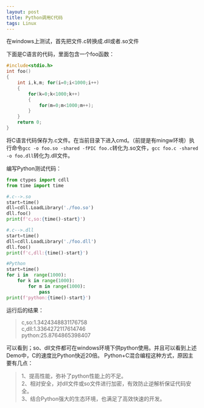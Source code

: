 ```yaml
---
layout: post
title: Python调用C代码
tags: Linux
---
```


在windows上测试，首先把文件.c转换成.dll或者.so文件

下面是C语言的代码，里面包含一个foo函数：
```c
#include<stdio.h> 
int foo()
{ 
	int i,k,m; for(i=0;i<1000;i++)
	{
		for(k=0;k<1000;k++)
		{ 
			for(m=0;m<1000;m++);
		} 
	}
	return 0;  
}
```

将C语言代码保存为.c文件。在当前目录下进入cmd。（前提是有mingw环境）执行命令`gcc -o foo.so -shared -fPIC foo.c`转化为.so文件，`gcc foo.c -shared -o foo.dll`转化为.dll文件。

编写Python测试代码：
```python
from ctypes import cdll
from time import time

#.c-->.so
start=time()
dll=cdll.LoadLibrary('./foo.so')
dll.foo()
print(f'c,so:{time()-start}')

#.c-->.dll
start=time()
dll=cdll.LoadLibrary('./foo.dll')
dll.foo()
print(f'c,dll:{time()-start}')

#Python
start=time()
for i in  range(1000):
    for k in range(1000):
        for m in range(1000):
            pass
print(f'python:{time()-start}')
```

运行后的结果：

>c,so:1.3424348831176758  
>c,dll:1.3364272117614746  
>python:25.8764865398407  

可以看到；so、dll文件都可在windows环境下供python使用。并且可以看到上述Demo中，C的速度比Python快近20倍。
Python+C混合编程这种方式，原因主要有几点：
>1、提高性能，弥补了python性能上的不足。  
>2、相对安全，对dll文件或so文件进行加密，有效防止逆解析保证代码安全。  
>3、结合Python强大的生态环境，也满足了高效快速的开发。  